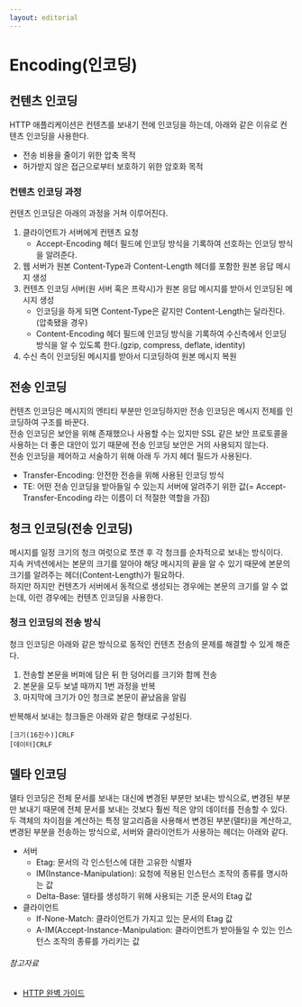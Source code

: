 ```yaml
---
layout: editorial
---
```


# Encoding(인코딩)

## 컨텐츠 인코딩

HTTP 애플리케이션은 컨텐츠를 보내기 전에 인코딩을 하는데, 아래와 같은 이유로 컨텐츠 인코딩을 사용한다.

- 전송 비용을 줄이기 위한 압축 목적
- 허가받지 않은 접근으로부터 보호하기 위한 암호화 목적

### 컨텐츠 인코딩 과정

컨텐츠 인코딩은 아래의 과정을 거쳐 이루어진다.

1. 클라이언트가 서버에게 컨텐츠 요청
    - Accept-Encoding 헤더 필드에 인코딩 방식을 기록하여 선호하는 인코딩 방식을 알려준다.
2. 웹 서버가 원본 Content-Type과 Content-Length 헤더를 포함한 원본 응답 메시지 생성
3. 컨텐츠 인코딩 서버(원 서버 혹은 프락시)가 원본 응답 메시지를 받아서 인코딩된 메시지 생성
    - 인코딩을 하게 되면 Content-Type은 같지만 Content-Length는 달라진다.(압축됐을 경우)
    - Content-Encoding 헤더 필드에 인코딩 방식을 기록하여 수신측에서 인코딩 방식을 알 수 있도록 한다.(gzip, compress, deflate, identity)
4. 수신 측이 인코딩된 메시지를 받아서 디코딩하여 원본 메시지 복원

## 전송 인코딩

컨텐츠 인코딩은 메시지의 엔티티 부분만 인코딩하지만 전송 인코딩은 메시지 전체를 인코딩하여 구조를 바꾼다.  
전송 인코딩은 보안을 위해 존재했으나 사용할 수는 있지만 SSL 같은 보안 프로토콜을 사용하는 더 좋은 대안이 있기 때문에 전송 인코딩 보안은 거의 사용되지 않는다.  
전송 인코딩을 제어하고 서술하기 위해 아래 두 가지 헤더 필드가 사용된다.

- Transfer-Encoding: 안전한 전송을 위해 사용된 인코딩 방식
- TE: 어떤 전송 인코딩을 받아들일 수 있는지 서버에 알려주기 위한 값(= Accept-Transfer-Encoding 라는 이름이 더 적절한 역할을 가짐)

## 청크 인코딩(전송 인코딩)

메시지를 일정 크기의 청크 여럿으로 쪼갠 후 각 청크를 순차적으로 보내는 방식이다.  
지속 커넥션에서는 본문의 크기를 알아야 해당 메시지의 끝을 알 수 있기 때문에 본문의 크기를 알려주는 헤더(Content-Length)가 필요하다.  
하지만 하지만 컨텐츠가 서버에서 동적으로 생성되는 경우에는 본문의 크기를 알 수 없는데, 이런 경우에는 컨텐츠 인코딩을 사용한다.

### 청크 인코딩의 전송 방식

청크 인코딩은 아래와 같은 방식으로 동적인 컨텐츠 전송의 문제를 해결할 수 있게 해준다.

1. 전송할 본문을 버퍼에 담은 뒤 한 덩어리를 크기와 함께 전송
2. 본문을 모두 보낼 때까지 1번 과정을 반복
3. 마지막에 크기가 0인 청크로 본문이 끝났음을 알림

반복해서 보내는 청크들은 아래와 같은 형태로 구성된다.

```
[크기(16진수)]CRLF
[데이터]CRLF
```

## 델타 인코딩

델타 인코딩은 전체 문서를 보내는 대신에 변경된 부분만 보내는 방식으로, 변경된 부분만 보내기 때문에 전체 문서를 보내는 것보다 훨씬 적은 양의 데이터를 전송할 수 있다.  
두 객체의 차이점을 계산하는 특정 알고리즘을 사용해서 변경된 부분(델타)을 계산하고, 변경된 부분을 전송하는 방식으로, 서버와 클라이언트가 사용하는 헤더는 아래와 같다.

- 서버
    - Etag: 문서의 각 인스턴스에 대한 고유한 식별자
    - IM(Instance-Manipulation): 요청에 적용된 인스턴스 조작의 종류를 명시하는 값
    - Delta-Base: 델타를 생성하기 위해 사용되는 기준 문서의 Etag 값
- 클라이언트
    - If-None-Match: 클라이언트가 가지고 있는 문서의 Etag 값
    - A-IM(Accept-Instance-Manipulation: 클라이언트가 받아들일 수 있는 인스턴스 조작의 종류를 가리키는 값

###### 참고자료

- [HTTP 완벽 가이드](https://www.nl.go.kr/seoji/contents/S80100000000.do?schM=intgr_detail_view_isbn&page=1&pageUnit=10&schType=simple&schStr=HTTP+완벽+가이드&isbn=9788966261208&cipId=200309770%2C4096969)